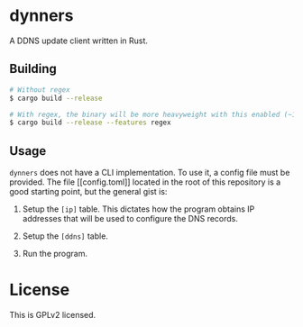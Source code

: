 # dynners

A DDNS update client written in Rust.

## Building
```bash
# Without regex
$ cargo build --release

# With regex, the binary will be more heavyweight with this enabled (~1.2MB increase)
$ cargo build --release --features regex
```

## Usage
`dynners` does not have a CLI implementation. To use it, a config file must be provided.
The file [[config.toml]] located in the root of this repository is a good starting point,
but the general gist is:

1. Setup the `[ip]` table. This dictates how the program obtains IP addresses that will
   be used to configure the DNS records.

2. Setup the `[ddns]` table.

3. Run the program.

# License

This is GPLv2 licensed.

